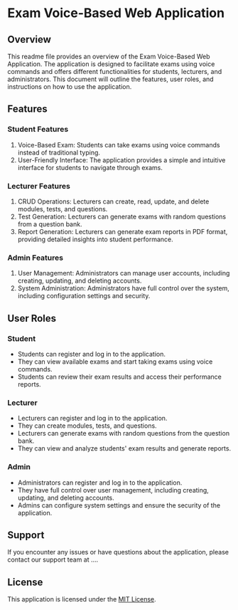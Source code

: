 # Exam Voice-Based Web Application

## Overview
This readme file provides an overview of the Exam Voice-Based Web Application. The application is designed to facilitate exams using voice commands and offers different functionalities for students, lecturers, and administrators. This document will outline the features, user roles, and instructions on how to use the application.

## Features

### Student Features
1. Voice-Based Exam: Students can take exams using voice commands instead of traditional typing.
2. User-Friendly Interface: The application provides a simple and intuitive interface for students to navigate through exams.

### Lecturer Features
1. CRUD Operations: Lecturers can create, read, update, and delete modules, tests, and questions.
2. Test Generation: Lecturers can generate exams with random questions from a question bank.
3. Report Generation: Lecturers can generate exam reports in PDF format, providing detailed insights into student performance.

### Admin Features
1. User Management: Administrators can manage user accounts, including creating, updating, and deleting accounts.
2. System Administration: Administrators have full control over the system, including configuration settings and security.

## User Roles

### Student
- Students can register and log in to the application.
- They can view available exams and start taking exams using voice commands.
- Students can review their exam results and access their performance reports.

### Lecturer
- Lecturers can register and log in to the application.
- They can create modules, tests, and questions.
- Lecturers can generate exams with random questions from the question bank.
- They can view and analyze students' exam results and generate reports.

### Admin
- Administrators can register and log in to the application.
- They have full control over user management, including creating, updating, and deleting accounts.
- Admins can configure system settings and ensure the security of the application.


## Support
If you encounter any issues or have questions about the application, please contact our support team at ....

## License
This application is licensed under the [MIT License](https://opensource.org/licenses/MIT).
